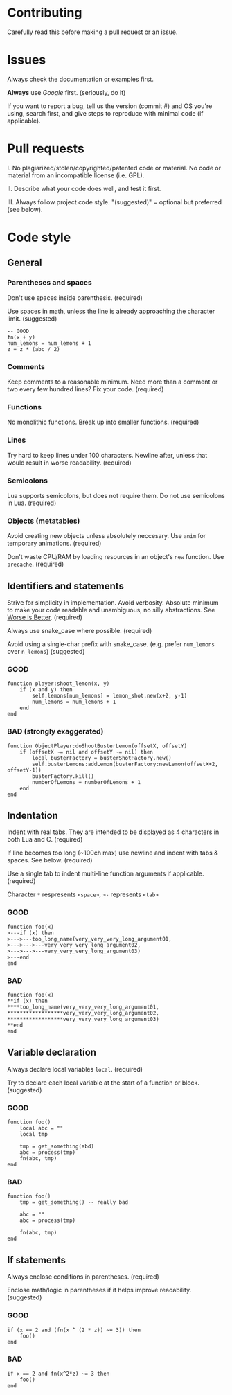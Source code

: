 # Contributing
Carefully read this before making a pull request or an issue.

# Issues
Always check the documentation or examples first.

**Always** use *Google* first. (seriously, do it)

If you want to report a bug, tell us the version (commit #) and OS you're using, search first, and give steps to reproduce with minimal code (if applicable).

# Pull requests
I. No plagiarized/stolen/copyrighted/patented code or material. No code or material from an incompatible license (i.e. GPL).

II. Describe what your code does well, and test it first.

III. Always follow project code style. "(suggested)" = optional but preferred (see below).

# Code style
## General
### Parentheses and spaces
Don't use spaces inside parenthesis. (required)

Use spaces in math, unless the line is already approaching the character limit. (suggested)

    -- GOOD
    fn(x + y)
    num_lemons = num_lemons + 1
    z = z * (abc / 2)

### Comments
Keep comments to a reasonable minimum. Need more than a comment or two every few hundred lines? Fix your code. (required)

### Functions
No monolithic functions. Break up into smaller functions. (required)

### Lines
Try hard to keep lines under 100 characters. Newline after, unless that would result in worse readability. (required)

### Semicolons
Lua supports semicolons, but does not require them. Do not use semicolons in Lua. (required)

### Objects (metatables)
Avoid creating new objects unless absolutely neccesary. Use `anim` for temporary animations. (required)

Don't waste CPU/RAM by loading resources in an object's `new` function. Use `precache`. (required)

## Identifiers and statements
Strive for simplicity in implementation. Avoid verbosity. Absolute minimum to make your code readable and unambiguous, no silly abstractions. See [Worse is Better](https://www.jwz.org/doc/worse-is-better.html). (required)

Always use snake_case where possible. (required)

Avoid using a single-char prefix with snake_case. (e.g. prefer `num_lemons` over `n_lemons`) (suggested)

### GOOD

    function player:shoot_lemon(x, y)
        if (x and y) then
            self.lemons[num_lemons] = lemon_shot.new(x+2, y-1)
            num_lemons = num_lemons + 1
        end
    end

### BAD (strongly exaggerated)

    function ObjectPlayer:doShootBusterLemon(offsetX, offsetY)
        if (offsetX ~= nil and offsetY ~= nil) then
            local busterFactory = busterShotFactory.new()
            self.busterLemons:addLemon(busterFactory:newLemon(offsetX+2, offsetY-1))
            busterFactory.kill()
            numberOfLemons = numberOfLemons + 1
        end
    end

## Indentation
Indent with real tabs. They are intended to be displayed as 4 characters in both Lua and C. (required)

If line becomes too long (~100ch max) use newline and indent with tabs & spaces. See below. (required)

Use a single tab to indent multi-line function arguments if applicable. (required)

Character `*` respresents `<space>`, `>-` represents `<tab>`

### GOOD

    function foo(x)
    >---if (x) then
    >--->---too_long_name(very_very_very_long_argument01,
    >--->--->---very_very_very_long_argument02,
    >--->--->---very_very_very_long_argument03)
    >---end
    end

### BAD

    function foo(x)
    **if (x) then
    ****too_long_name(very_very_very_long_argument01,
    ******************very_very_very_long_argument02,
    ******************very_very_very_long_argument03)
    **end
    end

## Variable declaration
Always declare local variables `local`. (required)

Try to declare each local variable at the start of a function or block. (suggested)

### GOOD

    function foo()
        local abc = ""
        local tmp
        
        tmp = get_something(abd)
        abc = process(tmp)
        fn(abc, tmp)
    end

### BAD

    function foo()
        tmp = get_something() -- really bad
        
        abc = ""
        abc = process(tmp)
        
        fn(abc, tmp)
    end

## If statements
Always enclose conditions in parentheses. (required)

Enclose math/logic in parentheses if it helps improve readability. (suggested)

### GOOD

    if (x == 2 and (fn(x ^ (2 * z)) ~= 3)) then
        foo()
    end

### BAD

    if x == 2 and fn(x^2*z) ~= 3 then
        foo()
    end
